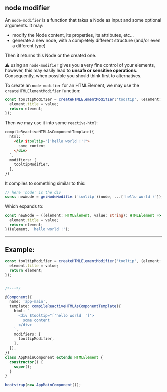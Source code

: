 ## node modifier

[//]: # (TODO remove => has been migrated into the syntax)

An `node-modifier` is a function that takes a Node as input and some optional arguments. It may:

- modify the Node content, its properties, its attributes, etc...
- generate a new node, with a completely different structure (and/or even a different type)

Then it returns this Node or the created one.


⚠️ using an `node-modifier` gives you a very fine control of your elements, however,
this may easily lead to **unsafe or sensitive operations**.
Consequently, when possible you should think first to alternatives.

To create an `node-modifier` for an HTMLElement, we may use the `createHTMLElementModifier` function:

```ts
const tooltipModifier = createHTMLElementModifier('tooltip', (element: HTMLElement, value: string): HTMLElement => {
  element.title = value;
  return element;
});
```

Then we may use it into some `reactive-html`:

```html
compileReactiveHTMLAsComponentTemplate({
  html: `
    <div $tooltip="['hello world !']">
      some content
    </div>
  `,
  modifiers: [
    tooltipModifier,
  ],
})
```

It compiles to something similar to this:

```ts
// here 'node' is the div
const newNode = getNodeModifier('tooltip')(node, ...['hello world !']);
```

Which expands to: 

```ts
const newNode = ((element: HTMLElement, value: string): HTMLElement => {
  element.title = value;
  return element;
})(element, 'hello world !');
```

---

## Example:

```ts
const tooltipModifier = createHTMLElementModifier('tooltip', (element: HTMLElement, value: string): HTMLElement => {
  element.title = value;
  return element;
});


/*---*/

@Component({
  name: 'app-main',
  template: compileReactiveHTMLAsComponentTemplate({
    html: `
      <div $tooltip="['hello world !']">
        some content
      </div>
    `,
    modifiers: [
      tooltipModifier,
    ],
  }),
})
class AppMainComponent extends HTMLElement {
  constructor() {
    super();
  }
}

bootstrap(new AppMainComponent());
```

[comment]: <> (TODO playgroud)
